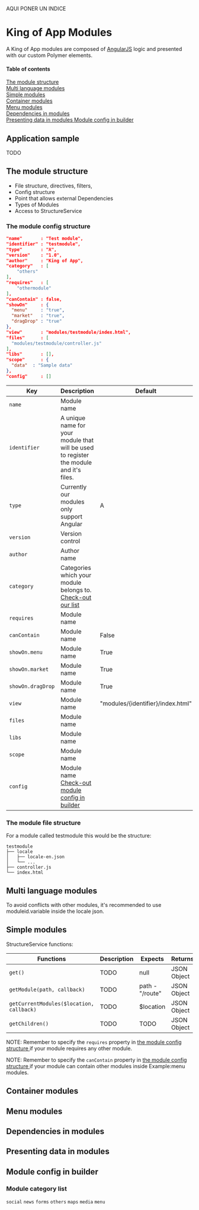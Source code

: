 AQUI PONER UN INDICE

# King of App Modules

A King of App modules are composed of [AngularJS](https://angularjs.org/) logic and presented with our custom Polymer elements.

#### Table of contents
[ The module structure ](#the-module-structure)  
[ Multi language modules ](#multi-language-modules)  
[ Simple modules ](#simple-modules)  
[ Container modules ](#container-modules)  
[ Menu modules ](#menu-modules)  
[ Dependencies in modules ](#dependencies-in-modules)  
[ Presenting data in modules ](#presenting-data-in-modules)
[ Module config in builder ](#module-config-in-builder)  

## Application sample
TODO
## The module structure

* File structure, directives, filters,
* Config structure
* Point that allows external Dependencies
* Types of Modules
* Access to StructureService

### The module config structure

```json
"name"       : "Test module",
"identifier" : "testmodule",
"type"       : "A",
"version"    : "1.0",
"author"     : "King of App",
"category"   : [
    "others"
],
"requires"   : [
    "othermodule"
],
"canContain" : false,
"showOn"     : {
  "menu"     : "true",
  "market"   : "true",
  "dragDrop" : "true"
},
"view"       : "modules/testmodule/index.html",
"files"      : [
  "modules/testmodule/controller.js"
],
"libs"       : [],
"scope"      : {
  "data"  : "Sample data"
},
"config"     : []
```

Key | Description | Default
----------------|-------------|--------
`name` | Module name |
`identifier` | A unique name for your module that will be used to register the module and it's files. |
`type` | Currently our modules only support Angular | A
`version` | Version control |
`author` | Author name |
`category` | Categories which your module belongs to. [ Check-out our list ](#module-category-list)  |
`requires` | Module name |
`canContain` | Module name | False
`showOn.menu` | Module name | True
`showOn.market` | Module name | True
`showOn.dragDrop` | Module name | True
`view` | Module name | "modules/{identifier}/index.html"
`files` | Module name |
`libs` | Module name |
`scope` | Module name |
`config` | Module name  [ Check-out module config in builder ](#module-config-in-builder)|

### The module file structure

For a module called testmodule this would be the structure:

```
testmodule
├── locale
│   ├── locale-en.json
│   └── ...
├── controller.js
└── index.html
```

## Multi language modules
To avoid conflicts with other modules, it's recommended to use moduleid.variable inside the locale json.

## Simple modules

StructureService functions:

Functions | Description | Expects | Returns
----------------|-------------|--------|--------
`get()` | TODO | null | JSON Object
`getModule(path, callback)` | TODO | path - "/route" | JSON Object
`getCurrentModules($location, callback)` | TODO | $location | JSON Object
`getChildren()` | TODO | TODO | JSON Object

NOTE: Remember to specify the `requires` property in [ the module config structure ](#the-module-config-structure) if your module requires any other module.

NOTE: Remember to specify the `canContain` property in [ the module config structure ](#the-module-config-structure) if your module can contain other modules inside Example:menu modules.

## Container modules

## Menu modules

## Dependencies in modules

## Presenting data in modules

## Module config in builder


### Module category list

`social`
`news`
`forms`
`others`
`maps`
`media`
`menu`
